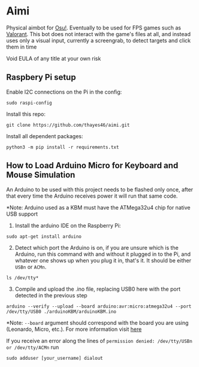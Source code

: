 # Aimi
Physical aimbot for [Osu!](https://osu.ppy.sh/home). Eventually to be used for FPS games such as [Valorant](https://playvalorant.com/en-us/).
This bot does not interact with the game's files at all, and instead uses only a visual input, currently a screengrab, to detect targets and click them in time

Void EULA of any title at your own risk

## Raspbery Pi setup
Enable I2C connections on the Pi in the config:
```
sudo raspi-config
```

Install this repo:
```
git clone https://github.com/thayes46/aimi.git
```

Install all dependent packages:
```
python3 -m pip install -r requirements.txt
```

## How to Load Arduino Micro for Keyboard and Mouse Simulation
An Arduino to be used with this project needs to be flashed only once, after that every time the Arduino receives power it will run that same code.

*Note: Arduino used as a KBM must have the ATMega32u4 chip for native USB support

1. Install the arduino IDE on the Raspberry Pi:
```
sudo apt-get install arduino
```

2. Detect which port the Arduino is on, if you are unsure which is the Arduino, run this command with and without it plugged in to the Pi, and whatever one shows up when you plug it in, that's it. It should be either `USBn` or `ACMn`.
```
ls /dev/tty*
```

3. Compile and upload the .ino file, replacing USB0 here with the port detected in the previous step
```
arduino --verify --upload --board arduino:avr:micro:atmega32u4 --port /dev/tty/USB0 ./arduinoKBM/arduinoKBM.ino
```

*Note: `--board` argument should correspond with the board you are using (Leonardo, Micro, etc.). For more information visit [here](https://github.com/arduino/Arduino/blob/master/build/shared/manpage.adoc#options)

If you receive an error along the lines of `permission denied: /dev/tty/USBn or /dev/tty/ACMn` run
```
sudo adduser [your_username] dialout
```
